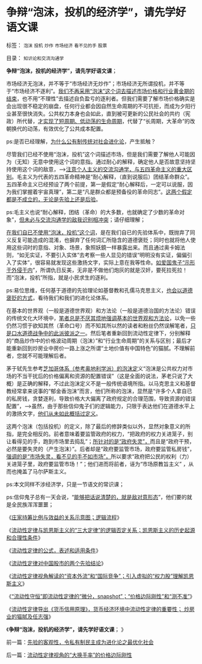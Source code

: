 # 争辩“泡沫，投机的经济学”，请先学好语文课

标签： `泡沫` `投机` `炒作` `市场经济` `看不见的手` `股票` 

目录： `知识论和交流沟通学`

**争辩“泡沫，投机的经济学”，请先学好语文课**；

市场经济无泡沫，并不等于“市场经济无炒作”；市场经济无所谓投机，并不等于“市场经济不逐利”。[我们不再采用“泡沫”这个词去描述市场价格和行业黄金期的结束](../../../2013/11/12/偷换概念的“泡沫”的语文常识课.md)，也不用“不理性”去描述自负盈亏的逐利者。但我们需要了解市场价格确实是会出现很不稳定的崩盘，任何行业都会因自然生命周期的不可抗拒，而成为夕阳行业甚至很快消失。公共权力本身也会如此，直到被可更新的公民社会的共约（宪政）所代替，[才实现了短周期、低动荡的生命周期](../../../2013/11/11/监管悖论：同级行政权力，不可能取消自已的“有利政策”.md)，代替了“长周期，大革命”的改朝换代的动荡，有效优化了公共成本配置。

ps:是否已经理解，[为什么公有制传统对社会进化论](../../../2013/11/12/社会进化论先验视角下的信仰痴迷，及民族主义，爱国主义，及其他.md)，产生抵触？



尽管我们已经不使用“泡沫，投机”这个词描述市场，但是我们需要了解他人可能因为（无知）无意中使用这个词的意指。通过耐心的解释，确定他人是否故意坚持坚持使用这个词的敌意，——>[注意个人主义的交流沟通学，与五四革命主义的重大区别](../../../2012/9/4/民主就是朋党相援的“要文斗不要武斗”吗？.md)。毛主义为代表的五四革命精神是“耐心解释，（直到说服后）团结革命群众”。五四革命主义已经预设了两个前提，第一是假定“耐心解释后，一定可以说服，因为我们掌握着宇宙真理”，第二是“凡是群众都是预备役的革命同志”。[这两个假定都是不成立的，无论是先验上还是后验](../../../2012/4/21/乌合之众不可留，乌龙之勇不可有！.md)。

ps:毛主义也说“耐心解释，团结（革命）的大多数，也就确定了少数的革命对象”，[但未必与交流沟通学的敌我识别相冲突](../../../2011/3/6/利益沟通＝敌我识别.md)；请仔细理解；

[在我们自已不使用“泡沫，投机”这个词](../../../2012/11/18/散户百姓的信托财富是“宏观”无法染指的“泡沫”.md)，是在我们自已的先验体系中，既抛弃了同义反复可能造成的混淆，也摒弃了任何词汇所隐含的道德褒贬；同时也就将他人使用这些词时的意指、对象、场景，象照妖鏡一样暴露出来。而且通过奥卡姆法则，“如无实证，不要引入实体”去考察一些人显见的错误“明明没有实证，偏偏引入了实体”，很容易就发现这些激扬文字，实际上意在我等性命。[如爱国鬼子“示形于外侵于内](../../../2009/1/30/&quot;愚蠢的战争&quot;可能也是聪明政治的工具.md)”，所谓仇日反美，无非是不做他们炮灰的就是汉奸，要死拉死拉！而“泡沫，投机”所指，就是小民求生的逐利。

ps:易位思维，任何基于道德的先验理论如基督教和孔儒马克思主义，[也会以道德褒贬的方式](../../../2013/11/12/先验概念下的“敌我识别”的客观性，自由人怎么办？.md)，看待我们和我们的进化论体系。

在基本的世界观（一般是道德世界观）和方法论（一般是道德治国的方法论）错误的传统文化大环境中，[笔者总是不厌其烦地强调基本的世界观和方法论](../../../2013/11/10/理解先验的概念，才能理解科学的世界观和沟通的方法论；.md)，以免一些仍然习惯于欲知其然（革命口号）而不知其所以然的读者和粉丝仍然误解笔者，[只是口水道德战争中的此派彼派之一](../../../2012/1/6/为什么苏联公开化，没有铺平戈尔巴乔夫改革路？.md)。然后笔者重新回到流动性定律下，分别解释的“商品炒作中的价格波动周期（泡沫）”和“行业生命周期”的关系与区别；最后才能重新回到炒房业中房价一路上涨之所谓“土地价值有中国特色”的猫腻。不理解前者，您就不可能理解后者。

茅于轼先生参考[芝加哥体系（参考奥地利学派）的泡沫定](../../../2013/11/6/流动性定律导出《货币信用原理》，兼谈任志强同志的高房价.md)义“泡沫是公共权力对市场的不当干扰后的价格偏离和资源的配置错误”（这是全面的说法，茅老只说了大概）是正确的解释，不过此泡沫定义不是一般传统语境所指。以马克思主义和基督教经常拿来说事的“郁金香泡沫”而言，他们所称的泡沫，显然是“许多个人拿自已的私房钱，贪婪逐利，导致价格大大偏离了政府规定的合理范围，导致资源的错误配置”，——>虽然，由于那些信仰鬼子们的逻辑能力，只限于表达他们在道德水平上的激扬文字，[他们从未如此概括过定义](../../../2011/3/4/请把话说清楚！沟通科学不是万能的.md)。

这两个泡沫（包括投机）的定义，除了最后的修辞类似以外，显然对象意义的所指，是完全相反的。前者意味着要监管政府的权力，“把政府的权力关进笼子，别让看得见的手，跑到市场里去捣乱”；[所针对的是“政府失灵”，](../../../2012/2/22/如何判定“政府失灵”还是“市场失灵”？出口导向的目的是什么？.md)而且是“政府干预，必然是要失灵的（产生泡沫）”。后者却是“政府要监管市场，政府要监管私房钱”，[强调的是“市场失灵，看不见的手不如市场”，](../../../2011/6/11/消费者不能保护自已吗？监管必不可少吗？.md)所以要求“政府把公民的权利（力）关进笼子里，政府要监管市场！”；他们进而将前者，诬为“市场原教旨主义”
，从而也掩盖了马尔萨斯主义。

ps:本文同样不涉经济学，只是一节语文的常识课；

ps:信仰鬼子总有一天会说，“[能够把话说清楚的，就是敌对意形态](../../../2013/6/4/《通往奴役之路》是“敌对意识形态”“意图颠覆”？.md)”，他们要的就是全民族浑浑噩噩；

《[庄家持筹比例与效益的关系示意图；逻辑流程](../../../2013/10/27/庄家持筹比例与效益的关系示意图，逻辑推导的流程.md)》

《[流动性定律与凯恩斯主义的“三大定律”的逻辑否定关系；凯恩斯主义的历史起源和合理性条件](../../../2013/10/28/流动性定律与凯恩斯主义的“三大定律”的逻辑互相否定的关系.md)》

《[流动性定律的公式，表述和适用条件](../../../2013/10/29/流动性定律的公式，表述和适用条件.md)》

《[流动性定律对中国股市的两个先验结论](../../../2013/10/29/流动性定律对中国股市的两个先验结论.md)》

《[流动性定律视角解读的“资本外流”和“国际竞争”；引入虚拟的“权力股”理解凯恩斯主义](../../../2013/10/30/流动性定律解读“资本外流”和“国际竞争”，权力股的虚拟概念.md)》

《[“流动性守恒”即流动性定律的“微分，snapshot”；“价格边际刚性”和“测不准”](../../../2013/10/31/“流动性守恒”即流动性定律的“微分，snapshot”和股市的测不准.md)》

《[流动性定律导出《货币信用原理》，货币经济环境中流动性定律的重要性；
炒房业的猫腻及任志强](../../../2013/11/6/流动性定律导出《货币信用原理》，兼谈任志强同志的高房价.md)》

《**争辩“泡沫，投机的经济学”，请先学好语文课**； 》

前一篇：[先验的客观性，令私有制民主成为进化论之最优化社会](../../../2013/11/16/先验的客观性，令私有制民主成为进化论之最优化社会.md)

后一篇：[流动性定律视角的“大换手率”的价格边际刚性](../../../2013/11/16/流动性定律视角的“大换手率”的价格边际刚性.md)